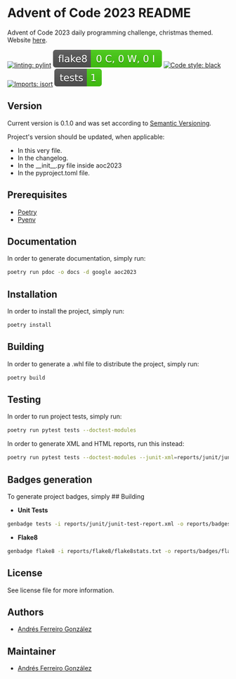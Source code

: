 # Advent of Code 2023 README

Advent of Code 2023 daily programming challenge, christmas themed. Website [here](https://adventofcode.com/).

[![linting: pylint](https://img.shields.io/badge/linting-pylint-yellowgreen)](https://github.com/pylint-dev/pylint)
[![Flake8 Status](./reports/badges/flake8-badge.svg)](./reports/flake8/index.html)
[![Code style: black](https://img.shields.io/badge/code%20style-black-000000.svg)](https://github.com/psf/black)
[![Imports: isort](https://img.shields.io/badge/%20imports-isort-%231674b1?style=flat&labelColor=ef8336)](https://pycqa.github.io/isort/)
[![Tests Status](./reports/badges/junit-tests-badge.svg)](./reports/junit/html-test-report.html)

## Version

Current version is 0.1.0 and was set according to [Semantic Versioning](https://semver.org/spec/v2.0.0.html).

Project's version should be updated, when applicable:

- In this very file.
- In the changelog.
- In the \_\_init\_\_.py file inside aoc2023
- In the pyproject.toml file.

## Prerequisites

- [Poetry](https://github.com/python-poetry/poetry)
- [Pyenv](https://github.com/pyenv/pyenv)

## Documentation

In order to generate documentation, simply run:

```bash
poetry run pdoc -o docs -d google aoc2023
```

## Installation

In order to install the project, simply run:

```bash
poetry install
```

## Building

In order to generate a .whl file to distribute the project, simply run:

```bash
poetry build
```

## Testing

In order to run project tests, simply run:

```bash
poetry run pytest tests --doctest-modules
```

In order to generate XML and HTML reports, run this instead:

```bash
poetry run pytest tests --doctest-modules --junit-xml=reports/junit/junit-test-report.xml --html=reports/junit/html-test-report.html
```

##  Badges generation

To generate project badges, simply ## Building

- **Unit Tests**

```bash
genbadge tests -i reports/junit/junit-test-report.xml -o reports/badges/junit-tests-badge.svg
```

- **Flake8**

```bash
genbadge flake8 -i reports/flake8/flake8stats.txt -o reports/badges/flake8-badge.svg
```

## License

See license file for more information.

## Authors

- [Andrés Ferreiro González](andresoferreiro@gmail.com)

## Maintainer

- [Andrés Ferreiro González](andresoferreiro@gmail.com)
